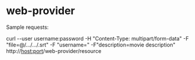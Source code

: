 # web-provider

Sample requests:

curl --user username:password -H "Content-Type: multipart/form-data" -F "file=@/.../.../<name>.srt" -F "username=<email here>" -F"description=movie description"  http://<host:port>/web-provider/resource
